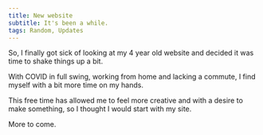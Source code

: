 ```yaml
---
title: New website
subtitle: It's been a while.
tags: Random, Updates
---
```


So, I finally got sick of looking at my 4 year old website and decided it was time to shake things up a bit.

With COVID in full swing, working from home and lacking a commute, I find myself with a bit more time on my hands.

<!-- more -->

This free time has allowed me to feel more creative and with a desire to make something, so I thought I would start with my site.

More to come.
